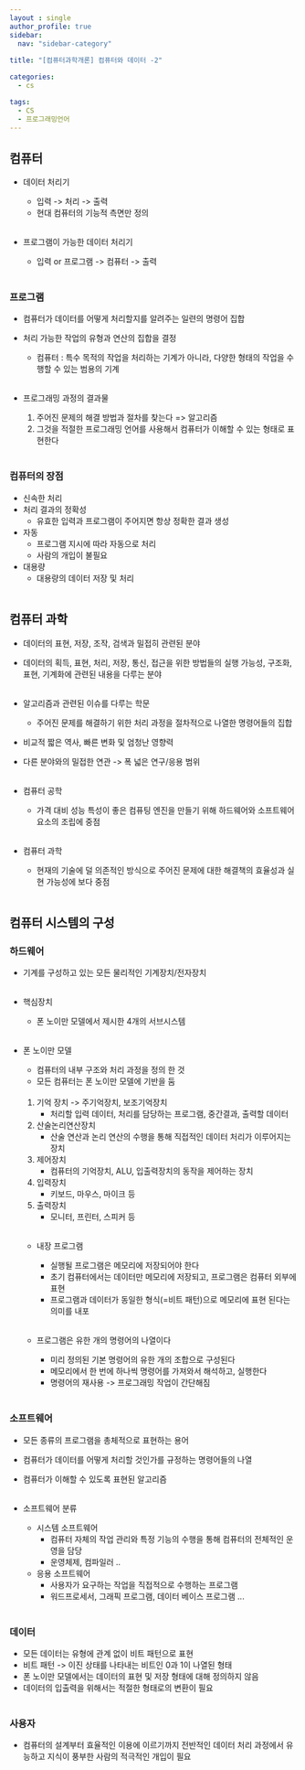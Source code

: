 ```yaml
---
layout : single
author_profile: true
sidebar: 
  nav: "sidebar-category"
  
title: "[컴퓨터과학개론] 컴퓨터와 데이터 -2"

categories:
  - cs

tags:
  - CS
  - 프로그래밍언어
---
```


## 컴퓨터

- 데이터 처리기<br>
	- 입력 -> 처리 -> 출력<br>
	- 현대 컴퓨터의 기능적 측면만 정의<br><br>

- 프로그램이 가능한 데이터 처리기<br>
	- 입력 or 프로그램 -> 컴퓨터 -> 출력<br><br>

### 프로그램
- 컴퓨터가 데이터를 어떻게 처리할지를 알려주는 일련의 명령어 집합<br>
- 처리 가능한 작업의 유형과 연산의 집합을 결정<br>
	- 컴퓨터 : 특수 목적의 작업을 처리하는 기계가 아니라, 다양한 형태의 작업을 수행할 수 있는 범용의 기계<br><br>

- 프로그래밍 과정의 결과물<br>
	1. 주어진 문제의 해결 방법과 절차를 찾는다 => 알고리즘<br>
	2. 그것을 적절한 프로그래밍 언어를 사용해서 컴퓨터가 이해할 수 있는 형태로 표현한다<br><br>

### 컴퓨터의 장점
- 신속한 처리<br>
- 처리 결과의 정확성<br>
	- 유효한 입력과 프로그램이 주어지면 항상 정확한 결과 생성<br>
- 자동<br>
	- 프로그램 지시에 따라 자동으로 처리<br>
	- 사람의 개입이 불필요<br>
- 대용량<br>
	- 대용량의 데이터 저장 및 처리<br><br>

## 컴퓨터 과학
- 데이터의 표현, 저장, 조작, 검색과 밀접히 관련된 분야<br>
- 데이터의 획득, 표현, 처리, 저장, 통신, 접근을 위한 방법들의 실행 가능성, 구조화, 표현, 기계화에 관련된 내용을 다루는 분야<br><br>

- 알고리즘과 관련된 이슈를 다루는 학문<br>
	- 주어진 문제를 해결하기 위한 처리 과정을 절차적으로 나열한 명령어들의 집합<br>
- 비교적 짧은 역사, 빠른 변화 및 엄청난 영향력<br>
- 다른 분야와의 밀접한 연관 -> 폭 넓은 연구/응용 범위<br><br>

- 컴퓨터 공학<br>
	- 가격 대비 성능 특성이 좋은 컴퓨팅 엔진을 만들기 위해 하드웨어와 소프트웨어 요소의 조립에 중점<br><br>

- 컴퓨터 과학<br>
	- 현재의 기술에 덜 의존적인 방식으로 주어진 문제에 대한 해결책의 효율성과 실현 가능성에 보다 중점<br><br>


## 컴퓨터 시스템의 구성
### 하드웨어
- 기계를 구성하고 있는 모든 물리적인 기계장치/전자장치<br><br>

- 핵심장치<br>
	- 폰 노이만 모델에서 제시한 4개의 서브시스템<br><br>

- 폰 노이만 모델<br>
	- 컴퓨터의 내부 구조와 처리 과정을 정의 한 것<br>
	- 모든 컴퓨터는 폰 노이만 모델에 기반을 둠<br><br>

	1. 기억 장치 -> 주기억장치, 보조기억장치<br>
		- 처리할 입력 데이터, 처리를 담당하는 프로그램, 중간결과, 출력할 데이터<br>
	2. 산술논리연산장치<br>
		- 산술 연산과 논리 연산의 수행을 통해 직접적인 데이터 처리가 이루어지는 장치<br>
	3. 제어장치<br>
		- 컴퓨터의 기억장치, ALU, 입출력장치의 동작을 제어하는 장치<br>
	4. 입력장치<br>
		- 키보드, 마우스, 마이크 등<br>
	5. 출력장치<br>
		- 모니터, 프린터, 스피커 등<br><br>

	- 내장 프로그램<br>
		- 실행될 프로그램은 메모리에 저장되어야 한다<br>
		- 초기 컴퓨터에서는 데이터만 메모리에 저장되고, 프로그램은 컴퓨터 외부에 표현<br>
		- 프로그램과 데이터가 동일한 형식(=비트 패턴)으로 메모리에 표현 된다는 의미를 내포<br><br>

	- 프로그램은 유한 개의 명령어의 나열이다<br>
		- 미리 정의된 기본 명령어의 유한 개의 조합으로 구성된다<br>
		- 메모리에서 한 번에 하나씩 명령어를 가져와서 해석하고, 실행한다<br>
		- 명령어의 재사용 -> 프로그래밍 작업이 간단해짐<br><br>

### 소프트웨어
- 모든 종류의 프로그램을 총체적으로 표현하는 용어<br>
- 컴퓨터가 데이터를 어떻게 처리할 것인가를 규정하는 명령어들의 나열<br>
- 컴퓨터가 이해할 수 있도록 표현된 알고리즘<br><br>

- 소프트웨어 분류<br>
	- 시스템 소프트웨어<br>
		- 컴퓨터 자체의 작업 관리와 특정 기능의 수행을 통해 컴퓨터의 전체적인 운영을 담당<br>
		- 운영체제, 컴파일러 ..<br>
	- 응용 소프트웨어<br>
		- 사용자가 요구하는 작업을 직접적으로 수행하는 프로그램<br>
		- 워드프로세서, 그래픽 프로그램, 데이터 베이스 프로그램 ...<br><br>

### 데이터
- 모든 데이터는 유형에 관계 없이 비트 패턴으로 표현<br>
- 비트 패턴 -> 이진 상태를 나타내는 비트인 0과 1이 나열된 형태<br>
- 폰 노이만 모델에서는 데이터의 표현 및 저장 형태에 대해 정의하지 않음<br>
- 데이터의 입출력을 위해서는 적절한 형태로의 변환이 필요<br><br>

### 사용자
- 컴퓨터의 설계부터 효율적인 이용에 이르기까지 전반적인 데이터 처리 과정에서 유능하고 지식이 풍부한 사람의 적극적인 개입이 필요<br><br>

